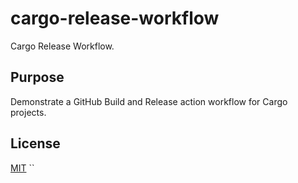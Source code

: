 # cargo-release-workflow

Cargo Release Workflow.

## Purpose

Demonstrate a GitHub Build and Release action workflow for Cargo projects.

## License

[MIT](LICENSE)
``